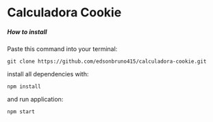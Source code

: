 # Calculadora Cookie

##### How to install

Paste this command into your terminal:
```
git clone https://github.com/edsonbruno415/calculadora-cookie.git
```

install all dependencies with:
```
npm install
```

and run application:
```
npm start
```
